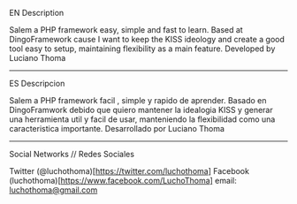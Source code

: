 EN Description

Salem a PHP framework easy, simple and fast to learn. Based at DingoFramework cause I want to keep the KISS ideology and create a good tool easy to setup, maintaining flexibility as a main feature.
Developed by Luciano Thoma 

------------------------

ES Descripcion

Salem a PHP framework facil , simple y rapido de aprender. Basado en DingoFramwork debido que quiero mantener la idealogia KISS y generar una herramienta util y facil de usar, manteniendo la flexibilidad como una caracteristica importante.
Desarrollado por Luciano Thoma

-------------------------

Social Networks // Redes Sociales

Twitter (@luchothoma)[https://twitter.com/luchothoma]
Facebook (luchothoma)[https://www.facebook.com/LuchoThoma]
email: luchothoma@gmail.com